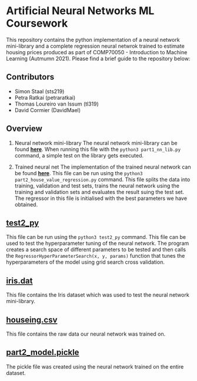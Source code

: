 Artificial Neural Networks ML Coursework
===========================
This repository contains the python implementation of a neural network mini-library and a complete regression neural netwrok trained to estimate housing prices produced as part of COMP70050 - Introduction to Machine Learning (Autmumn 2021). Please find a brief guide to the repository below:

Contributors
------------
- Simon Staal (sts219)
- Petra Ratkai (petraratkai)
- Thomas Loureiro van Issum (tl319)
- David Cormier (DavidMael)

Overview
--------
1. Neural network mini-library
The neural network mini-library can be found [**here**](part1_nn_lib.py). When running this file with the `python3 part1_nn_lib.py` command, a simple test on the library gets executed.

2. Trained neural net
The implementation of the trained neural network can be found [**here**](part2_house_value_regression.py). This file can be run using the `python3 part2_house_value_regression.py` command. This file splits the data into training, validation and test sets, trains the neural network using the training and validation sets and evaluates the result suing the test set. The regressor in this file is initialised with the best parameters we have obtained.

[**test2_py**](test2.py)
-----
This file can be run using the `python3 test2_py` command. This file can be used to test the hyperparameter tuning of the neural network. The program creates a search space of different parameters to be tested and then calls the `RegressorHyperParameterSearch(x, y, params)` function that tunes the hyperparameters of the model using grid search cross validation.

[**iris.dat**](iris.dat)
-----
This file contains the Iris dataset which was used to test the neural network mini-library.

[**houseing.csv**](housing.csv)
-----
This file contains the raw data our neural network was trained on.

[**part2_model.pickle**](part2_model.pickle)
-----
The pickle file was created using the neural network trained on the entire dataset.
